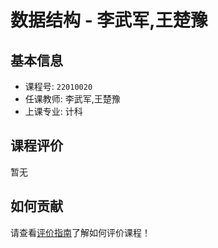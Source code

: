 # 数据结构 - 李武军,王楚豫

## 基本信息

- 课程号: `22010020`
- 任课教师: 李武军,王楚豫
- 上课专业: 计科

## 课程评价

暂无

## 如何贡献

请查看[评价指南](../how-to-comment.md)了解如何评价课程！
